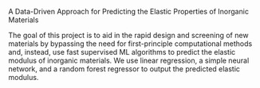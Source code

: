 A Data-Driven Approach for Predicting the Elastic Properties of Inorganic Materials

The goal of this project is to aid in the rapid design and screening of new materials by bypassing the need for first-principle computational methods and, instead, use fast supervised ML algorithms to predict the elastic modulus of inorganic materials. We use linear regression, a simple neural network, and a random forest regressor to output the predicted elastic modulus. 

